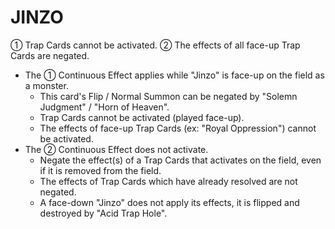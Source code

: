 # JINZO

① Trap Cards cannot be activated. ② The effects of all face-up Trap Cards are negated.

*   The ① Continuous Effect applies while "Jinzo" is face-up on the field as a monster.
    *   This card's Flip / Normal Summon can be negated by "Solemn Judgment" / "Horn of Heaven".
    *   Trap Cards cannot be activated (played face-up).
    *   The effects of face-up Trap Cards (ex: "Royal Oppression") cannot be activated.
*   The ② Continuous Effect does not activate.
    *   Negate the effect(s) of a Trap Cards that activates on the field, even if it is removed from the field.
    *   The effects of Trap Cards which have already resolved are not negated.
    *   A face-down "Jinzo" does not apply its effects, it is flipped and destroyed by "Acid Trap Hole".
